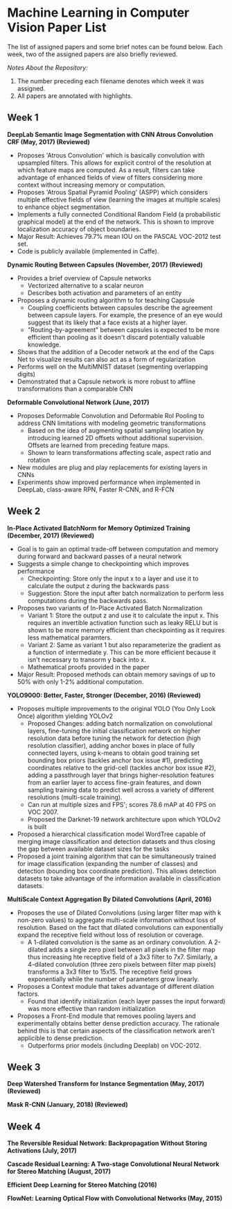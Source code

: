 # Machine Learning in Computer Vision Paper List

The list of assigned papers and some brief notes can be found below. Each week, two of the assigned papers are also briefly reviewed.

*Notes About the Repository:*
1. The number preceding each filename denotes which week it was assigned.
2. All papers are annotated with highlights.

## Week 1
**DeepLab Semantic Image Segmentation with CNN Atrous Convolution CRF (May, 2017) (Reviewed)**
- Proposes 'Atrous Convolution' which is basically convolution with upsampled filters. This allows for explicit control of the resolution at which feature maps are computed. As a result, filters can take advantage of enhanced fields of view of filters considering more context without increasing memory or computation.
- Proposes 'Atrous Spatial Pyramid Pooling' (ASPP) which considers multiple effective fields of view (learning the images at multiple scales) to enhance object segmentation.
- Implements a fully connected Conditional Random Field (a probabilistic graphical model) at the end of the network. This is shown to improve localization accuracy of object boundaries.
- Major Result: Achieves 79.7% mean IOU on the PASCAL VOC-2012 test set.
- Code is publicly available (implemented in Caffe).


**Dynamic Routing Between Capsules (November, 2017) (Reviewed)**
- Provides a brief overview of Capsule networks
    - Vectorized alternative to a scalar neuron
    - Describes both activation and parameters of an entity
- Proposes a dynamic routing algorithm to for teaching Capsule
    - Coupling coefficients between capsules describe the agreement between capsule layers. For example, the presence of an eye would suggest that its likely that a face exists at a higher layer.
    - "Routing-by-agreement" between capsules is expected to be more efficient than pooling as it doesn't discard potentially valuable knowledge.
- Shows that the addition of a Decoder network at the end of the Caps Net to visualize results can also act as a form of regularization
- Performs well on the MultiMNIST dataset (segmenting overlapping digits)
- Demonstrated that a Capsule network is more robust to affline transformations than a comparable CNN

**Deformable Convolutional Network (June, 2017)**
- Proposes Deformable Convolution and Deformable RoI Pooling to address CNN limitations with modeling geometric transformations
    - Based on the idea of augmenting spatial sampling location by introducing learned 2D offsets without additional supervision. Offsets are learned from preceding feature maps.
    - Shown to learn transformations affecting scale, aspect ratio and rotation
- New modules are plug and play replacements for existing layers in CNNs
- Experiments show improved performance when implemented in DeepLab, class-aware RPN, Faster R-CNN, and R-FCN

## Week 2
**In-Place Activated BatchNorm for Memory Optimized Training (December, 2017) (Reviewed)**
- Goal is to gain an optimal trade-off between computation and memory during forward and backward passes of a neural network
- Suggests a simple change to checkpointing which improves performance
    - Checkpointing: Store only the input x to a layer and use it to calculate the output z during the backwards pass
    - Suggestion: Store the input after batch normalization to perform less computations during the backwards pass.
- Proposes two variants of In-Place Activated Batch Normalization
    - Variant 1: Store the output z and use it to calculate the input x. This requires an invertible activation function such as leaky RELU but is shown to be more memory efficient than checkpointing as it requires less mathematical paramters.
    - Variant 2: Same as variant 1 but also reparameterize the gradient as a function of intermediate y. This can be more efficient because it isn't necessary to transorm y back into x.
    - Mathematical proofs provided in the paper
- Major Result: Proposed methods can obtain memory savings of up to 50% with only 1-2% additional computation.

**YOLO9000: Better, Faster, Stronger (December, 2016) (Reviewed)**
- Proposes multiple improvements to the original YOLO (You Only Look Once) algorithm yielding YOLOv2
    - Proposed Changes: adding batch normalization on convolutional layers, fine-tuning the initial classification network on higher resolution data before tuning the network for detection (high resolution classifier), adding anchor boxes in place of fully connected layers, using k-means to obtain good training set bounding box priors (tackles anchor box issue #1), predicting coordinates relative to the grid-cell (tackles anchor box issue #2), adding a passthrough layer that brings higher-resolution features from an earlier layer to access fine-grain features, and down sampling training data to predict well across a variety of different resolutions (multi-scale training).
    - Can run at multiple sizes and FPS'; scores 78.6 mAP at 40 FPS on VOC 2007.
    - Proposed the Darknet-19 network architecture upon which YOLOv2 is built
- Proposed a hierarchical classification model WordTree capable of merging image classification and detection datasets and thus closing the gap between available dataset sizes for the tasks
- Proposed a joint training algorithm that can be simultaneously trained for image classification (expanding the number of classes) and detection (bounding box coordinate prediction). This allows detection datasets to take advantage of the information available in classification datasets.


**MultiScale Context Aggregation By Dilated Convolutions (April, 2016)**
- Proposes the use of Dilated Convolutions (using larger filter map with k non-zero values) to aggregate multi-scale information without loss of resolution. Based on the fact that dilated convolutions can exponentially expand the receptive field without loss of resolution or coverage.
    - A 1-dilated convolution is the same as an ordinary convolution. A 2-dilated adds a single zero pixel between all pixels in the filter map thus increasing hte receptive field of a 3x3 filter to 7x7. Similarly, a 4-dilated convolution (three zero pixels between filter map pixels) transforms a 3x3 filter to 15x15. The receptive field grows exponentially while the number of parameters grow linearly.
- Proposes a Context module that takes advantage of different dilation factors.
    - Found that identify initialization (each layer passes the input forward) was more effective than random initialization
- Proposes a Front-End module that removes pooling layers and experimentally obtains better dense prediction accuracy. The rationale behind this is that certain aspects of the classification network aren't applicible to dense prediction.
    - Outperforms prior models (including Deeplab) on VOC-2012.

## Week 3

**Deep Watershed Transform for Instance Segmentation (May, 2017) (Reviewed)**

**Mask R-CNN (January, 2018) (Reviewed)**

## Week 4

**The Reversible Residual Network: Backpropagation Without Storing Activations (July, 2017)**

**Cascade Residual Learning: A Two-stage Convolutional Neural Network for Stereo Matching (August, 2017)**

**Efficient Deep Learning for Stereo Matching (2016)**

**FlowNet: Learning Optical Flow with Convolutional Networks (May, 2015)**



